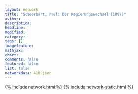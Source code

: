 ```yaml
---
layout: network
title: "Scheerbart, Paul: Der Regierungswechsel (1897)"
author:
description:
headline:
modified:
category:
tags: []
imagefeature: 
mathjax: 
chart: 
comments: false
featured: false
list: false
networkdata: 410.json
---
```

{% include network.html %}
{% include network-static.html %}
